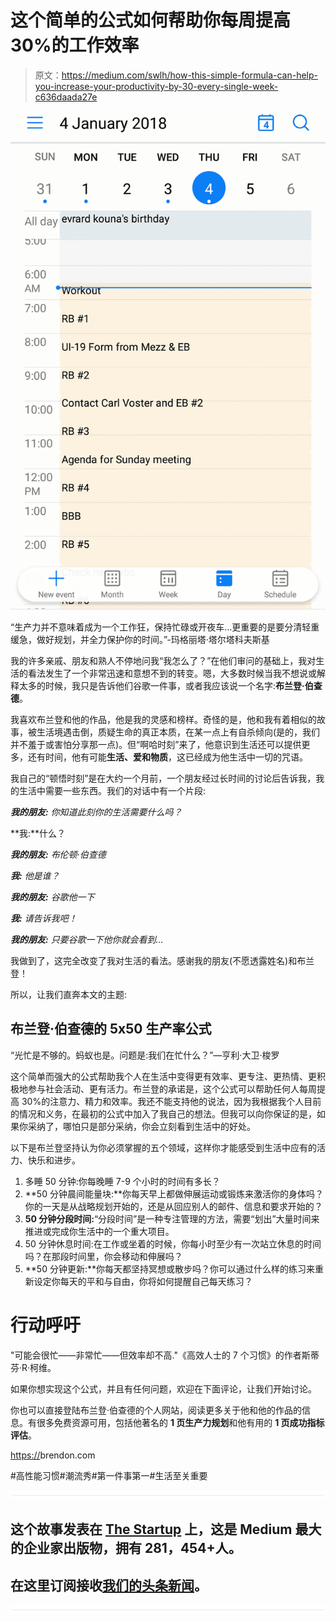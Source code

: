 # 这个简单的公式如何帮助你每周提高 30%的工作效率

> 原文：<https://medium.com/swlh/how-this-simple-formula-can-help-you-increase-your-productivity-by-30-every-single-week-c636daada27e>

![](img/2fe0797bd2709cbbaac18eecee1d77f5.png)

“生产力并不意味着成为一个工作狂，保持忙碌或开夜车…更重要的是要分清轻重缓急，做好规划，并全力保护你的时间。”-玛格丽塔·塔尔塔科夫斯基

我的许多亲戚、朋友和熟人不停地问我“我怎么了？”在他们审问的基础上，我对生活的看法发生了一个非常迅速和意想不到的转变。嗯，大多数时候当我不想说或解释太多的时候，我只是告诉他们谷歌一件事，或者我应该说一个名字:**布兰登·伯查德**。

我喜欢布兰登和他的作品，他是我的灵感和榜样。奇怪的是，他和我有着相似的故事，被生活境遇击倒，质疑生命的真正本质，在某一点上有自杀倾向(是的，我们并不羞于或害怕分享那一点)。但“啊哈时刻”来了，他意识到生活还可以提供更多，还有时间，他有可能**生活、爱和物质**，这已经成为他生活中一切的咒语。

我自己的“顿悟时刻”是在大约一个月前，一个朋友经过长时间的讨论后告诉我，我的生活中需要一些东西。我们的对话中有一个片段:

***我的朋友:*** *你知道此刻你的生活需要什么吗？*

**我:**什么？

***我的朋友:*** *布伦顿·伯查德*

***我:*** *他是谁？*

***我的朋友:*** *谷歌他一下*

***我:*** *请告诉我吧！*

***我的朋友:*** *只要谷歌一下他你就会看到…*

我做到了，这完全改变了我对生活的看法。感谢我的朋友(不愿透露姓名)和布兰登！

所以，让我们直奔本文的主题:

## 布兰登·伯查德的 5x50 生产率公式

“光忙是不够的。蚂蚁也是。问题是:我们在忙什么？”—亨利·大卫·梭罗

这个简单而强大的公式帮助我个人在生活中变得更有效率、更专注、更热情、更积极地参与社会活动、更有活力。布兰登的承诺是，这个公式可以帮助任何人每周提高 30%的注意力、精力和效率。我还不能支持他的说法，因为我根据我个人目前的情况和义务，在最初的公式中加入了我自己的想法。但我可以向你保证的是，如果你采纳了，哪怕只是部分采纳，你会立刻看到生活中的好处。

以下是布兰登坚持认为你必须掌握的五个领域，这样你才能感受到生活中应有的活力、快乐和进步。

1.  多睡 50 分钟:你每晚睡 7-9 个小时的时间有多长？
2.  **50 分钟晨间能量块:**你每天早上都做伸展运动或锻炼来激活你的身体吗？你的一天是从战略规划开始的，还是从回应别人的邮件、信息和要求开始的？
3.  **50 分钟分段时间:**“分段时间”是一种专注管理的方法，需要“划出”大量时间来推进或完成你生活中的一个重大项目。
4.  50 分钟休息时间:在工作或坐着的时候，你每小时至少有一次站立休息的时间吗？在那段时间里，你会移动和伸展吗？
5.  **50 分钟更新:**你每天都坚持冥想或散步吗？你可以通过什么样的练习来重新设定你每天的平和与自由，你将如何提醒自己每天练习？

# 行动呼吁

"可能会很忙——非常忙——但效率却不高."《高效人士的 7 个习惯》的作者斯蒂芬·R·柯维。

如果你想实现这个公式，并且有任何问题，欢迎在下面评论，让我们开始讨论。

你也可以直接登陆布兰登·伯查德的个人网站，阅读更多关于他和他的作品的信息。有很多免费资源可用，包括他著名的 **1 页生产力规划**和他有用的 **1 页成功指标评估**。

[https://](https://brendon.com)brendon.com

#高性能习惯#潮流秀#第一件事第一#生活至关重要

![](img/731acf26f5d44fdc58d99a6388fe935d.png)

## 这个故事发表在 [The Startup](https://medium.com/swlh) 上，这是 Medium 最大的企业家出版物，拥有 281，454+人。

## 在这里订阅接收[我们的头条新闻](http://growthsupply.com/the-startup-newsletter/)。

![](img/731acf26f5d44fdc58d99a6388fe935d.png)